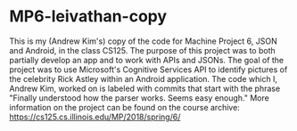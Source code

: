 # MP6-leivathan-copy
This is my (Andrew Kim's) copy of the code for Machine Project 6, JSON and Android, in the class CS125. The purpose of this project was to both partially develop an app and to work with APIs and JSONs.
The goal of the project was to use Microsoft's Cognitive Services API to identify pictures of the celebrity Rick Astley within an Android application. The code which I, Andrew Kim, worked on is labeled with commits that start with the phrase "Finally understood how the parser works. Seems easy enough."
More information on the project can be found on the course archive: https://cs125.cs.illinois.edu/MP/2018/spring/6/
